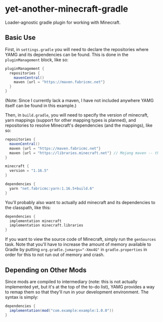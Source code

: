 # yet-another-minecraft-gradle
Loader-agnostic gradle plugin for working with Minecraft.

## Basic Use
First, in `settings.gradle` you will need to declare the repositories where YAMG and its dependencies can be found. This is done in the `pluginManagement` block, like so:
```groovy
pluginManagement {
  repositories {
    mavenCentral()
    maven {url = "https://maven.fabricmc.net"}
  }
}
```
(Note: Since I currently lack a maven, I have not included anywhere YAMG itself can be found in this example.)

Then, in `build.gradle`, you will need to specify the version of minecraft, yarn mappings (support for other mapping types is planned), and repositories to resolve Minecraft's dependencies (and the mappings), like so:
```groovy
repositories {
  mavenCentral()
  maven {url = "https://maven.fabricmc.net"}
  maven {url = "https://libraries.minecraft.net"} // Mojang maven -- the only place some of Minecraft's dependencies can be found
}

minecraft {
  version = "1.16.5"
}

dependencies {
  yarn "net.fabricmc:yarn:1.16.5+build.6"
}
```

You'll probably also want to actually add minecraft and its dependencies to the classpath, like this:
```groovy
dependencies {
  implementation minecraft
  implementation minecraft.libraries
}
```

If you want to view the source code of Minecraft, simply run the `genSources` task. Note that you'll have to increase the amount of memory available to Gradle by putting `org.gradle.jvmargs="-Xmx4G"` in `gradle.properties` in order for this to not run out of memory and crash.

## Depending on Other Mods

Since mods are compiled to intermediary (note: this is not actually implemented yet, but it's at the top of the to-do list), YAMG provides a way to remap them so that they'll run in your development environment. The syntax is simply:
```groovy
dependencies {
  implementation(mod("com.example:example:1.0.0"))
}
```

